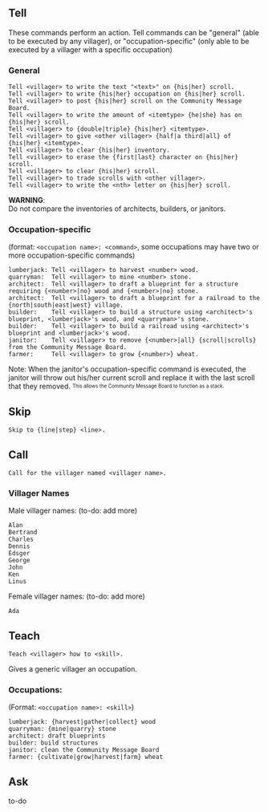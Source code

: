 ## Tell
These commands perform an action. Tell commands can be "general" (able to be executed by any villager), or "occupation-specific" (only able to be executed by a villager with a specific occupation)

### General
```
Tell <villager> to write the text "<text>" on {his|her} scroll.
Tell <villager> to write {his|her} occupation on {his|her} scroll.
Tell <villager> to post {his|her} scroll on the Community Message Board.
Tell <villager> to write the amount of <itemtype> {he|she} has on {his|her} scroll.
Tell <villager> to {double|triple} {his|her} <itemtype>.
Tell <villager> to give <other villager> {half|a third|all} of {his|her} <itemtype>.
Tell <villager> to clear {his|her} inventory.
Tell <villager> to erase the {first|last} character on {his|her} scroll.
Tell <villager> to clear {his|her} scroll.
Tell <villager> to trade scrolls with <other villager>.
Tell <villager> to write the <nth> letter on {his|her} scroll.
```
**WARNING**:  
Do not compare the inventories of architects, builders, or janitors.
### Occupation-specific
(format: `<occupation name>: <command>`, some occupations may have two or more occupation-specific commands)
```
lumberjack: Tell <villager> to harvest <number> wood.
quarryman:  Tell <villager> to mine <number> stone.
architect:  Tell <villager> to draft a blueprint for a structure requiring {<number>|no} wood and {<number>|no} stone.
architect:  Tell <villager> to draft a blueprint for a railroad to the {north|south|east|west} village.
builder:    Tell <villager> to build a structure using <architect>'s blueprint, <lumberjack>'s wood, and <quarryman>'s stone.
builder:    Tell <villager> to build a railroad using <architect>'s blueprint and <lumberjack>'s wood.
janitor:    Tell <villager> to remove {<number>|all} {scroll|scrolls} from the Community Message Board.
farmer:     Tell <villager> to grow {<number>} wheat.
```
Note:
When the janitor's occupation-specific command is executed, the janitor will throw out his/her current scroll and replace it with the last scroll that they removed. <sup><sub>This allows the Community Message Board to function as a stack. </sup></sub>
## Skip
```
Skip to {line|step} <line>.
```
## Call
```
Call for the villager named <villager name>.
```
### Villager Names
Male villager names: (to-do: add more)
```
Alan
Bertrand
Charles
Dennis
Edsger
George
John
Ken
Linus
```
Female villager names: (to-do: add more)
```
Ada
```
## Teach
```
Teach <villager> how to <skill>.
```
Gives a generic villager an occupation.
### Occupations:
(Format: `<occupation name>: <skill>`)
```
lumberjack: {harvest|gather|collect} wood
quarryman: {mine|quarry} stone
architect: draft blueprints
builder: build structures
janitor: clean the Community Message Board
farmer: {cultivate|grow|harvest|farm} wheat
```
## Ask
to-do
